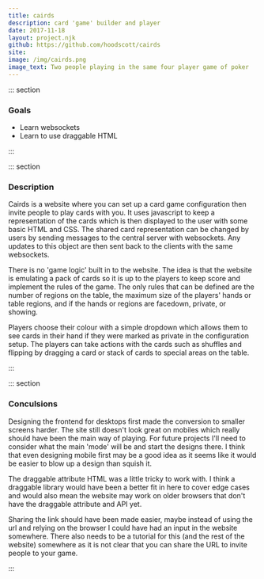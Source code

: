 ```yaml
---
title: cairds
description: card 'game' builder and player
date: 2017-11-18
layout: project.njk
github: https://github.com/hoodscott/cairds
site: 
image: /img/cairds.png
image_text: Two people playing in the same four player game of poker
---
```


::: section

### Goals

- Learn websockets
- Learn to use draggable HTML

:::

::: section

### Description

Cairds is a website where you can set up a card game configuration then invite people to play cards with you.  It uses javascript to keep a representation of the cards which is then displayed to the user with some basic HTML and CSS.  The shared card representation can be changed by users by sending messages to the central server with websockets.  Any updates to this object are then sent back to the clients with the same websockets.

There is no 'game logic' built in to the website.  The idea is that the website is emulating a pack of cards so it is up to the players to keep score and implement the rules of the game.  The only rules that can be defined are the number of regions on the table, the maximum size of the players' hands or table regions, and if the hands or regions are facedown, private, or showing.

Players choose their colour with a simple dropdown which allows them to see cards in their hand if they were marked as private in the configuration setup.  The players can take actions with the cards such as shuffles and flipping by dragging a card or stack of cards to special areas on the table.

:::

::: section

### Conculsions

Designing the frontend for desktops first made the conversion to smaller screens harder.  The site still doesn't look great on mobiles which really should have been the main way of playing.  For future projects I'll need to consider what the main 'mode' will be and start the designs there.  I think that even designing mobile first may be a good idea as it seems like it would be easier to blow up a design than squish it.

The draggable attribute HTML was a little tricky to work with.  I think a draggable library would have been a better fit in here to cover edge cases and would also mean the website may work on older browsers that don't have the draggable attribute and API yet.

Sharing the link should have been made easier, maybe instead of using the url and relying on the browser I could have had an input in the website somewhere.  There also needs to be a tutorial for this (and the rest of the website) somewhere as it is not clear that you can share the URL to invite people to your game.

:::
